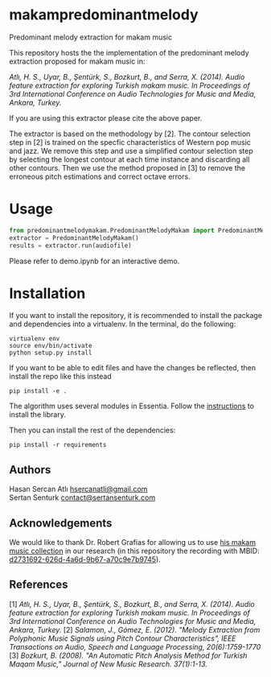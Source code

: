 # makampredominantmelody
Predominant melody extraction for makam music

This repository hosts the the implementation of the predominant melody extraction proposed for makam music in:

_Atlı, H. S., Uyar, B., Şentürk, S., Bozkurt, B., and Serra, X. (2014). Audio feature extraction for exploring Turkish makam music. In Proceedings of 3rd International Conference on Audio Technologies for Music and Media, Ankara, Turkey._

If you are using this extractor please cite the above paper. 

The extractor is based on the methodology by [2]. The contour selection step in [2] is trained on the specfic characteristics of Western pop music and jazz. We remove this step and use a simplified contour selection step by selecting the longest contour at each time instance and discarding all other contours. Then we use the method proposed in [3] to remove the erroneous pitch estimations and correct octave errors.
	
Usage
=======
```python
from predominantmelodymakam.PredominantMelodyMakam import PredominantMelodyMakam
extractor = PredominantMelodyMakam()
results = extractor.run(audiofile)
```

Please refer to demo.ipynb for an interactive demo.

Installation
============

If you want to install the repository, it is recommended to install the package and dependencies into a virtualenv. In the terminal, do the following:

    virtualenv env
    source env/bin/activate
    python setup.py install

If you want to be able to edit files and have the changes be reflected, then install the repo like this instead

    pip install -e .

The algorithm uses several modules in Essentia. Follow the [instructions](essentia.upf.edu/documentation/installing.html) to install the library.

Then you can install the rest of the dependencies:

    pip install -r requirements

Authors
-------
Hasan Sercan Atlı	hsercanatli@gmail.com  
Sertan Senturk		contact@sertansenturk.com

Acknowledgements
------
We would like to thank Dr. Robert Grafias for allowing us to use [his makam music collection](https://eee.uci.edu/programs/rgarfias/films.html) in our research (in this repository the recording with MBID: [d2731692-626d-4a6d-9b67-a70c9e7b9745](http://musicbrainz.org/recording/d2731692-626d-4a6d-9b67-a70c9e7b9745)).

References
-------
[1] _Atlı, H. S., Uyar, B., Şentürk, S., Bozkurt, B., and Serra, X. (2014). Audio feature extraction for exploring Turkish makam music. In Proceedings of 3rd International Conference on Audio Technologies for Music and Media, Ankara, Turkey._
[2] _Salamon, J., Gómez, E. (2012). "Melody Extraction from Polyphonic Music Signals using Pitch Contour Characteristics", IEEE Transactions on Audio, Speech and Language Processing, 20(6):1759-1770_
[3] _Bozkurt, B. (2008). "An Automatic Pitch Analysis Method for Turkish Maqam Music," Journal of New Music Research. 37(1):1-13._